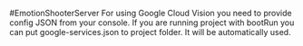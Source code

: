 #EmotionShooterServer
For using Google Cloud Vision you need to provide config JSON from your console.
If you are running project with bootRun you can put google-services.json to project folder. It will be automatically used.